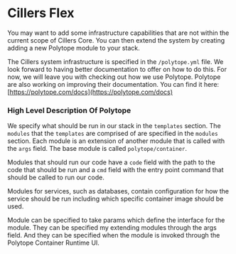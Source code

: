 # Cillers Flex

You may want to add some infrastructure capabilities that are not within the current scope of Cillers Core. You can then extend the system by creating adding a new Polytope module to your stack.&#x20;

The Cillers system infrastructure is specified in the `/polytope.yml` file. We look forward to having better documentation to offer on how to do this. For now, we will leave you with checking out how we use Polytope. Polytope are also working on improving their documentation. You can find it here: [https://polytope.com/docs](https://polytope.com/docs)

### High Level Description Of Polytope

We specify what should be run in our stack in the `templates` section.  The `modules` that the `templates` are comprised of are specified in the `modules` section. Each module is an extension of another module that is called with the `args` field. The base module is called `polytope/container`.&#x20;

Modules that should run our code have a `code` field with the path to the code that should be run and a `cmd` field with the entry point command that should be called to run our code.&#x20;

Modules for services, such as databases, contain configuration for how the service should be run including which specific container image should be used.&#x20;

Module can be specified to take params which define the interface for the module. They can be specified my extending modules through the args field. And they can be specified when the module is invoked through the Polytope Container Runtime UI.&#x20;
